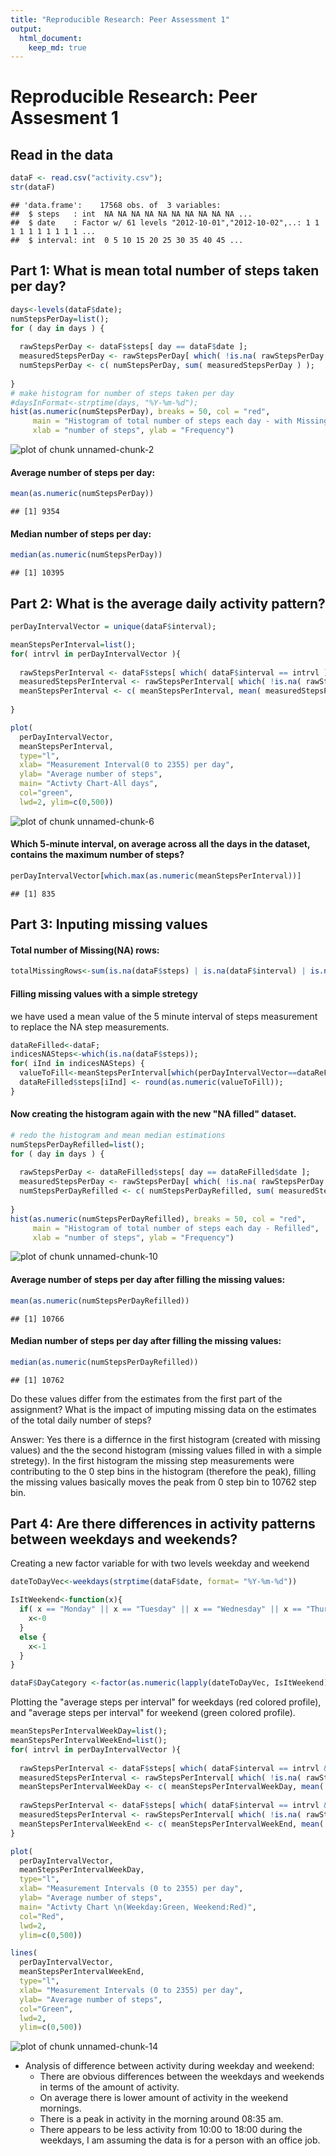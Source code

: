 ```yaml
---
title: "Reproducible Research: Peer Assessment 1"
output: 
  html_document:
    keep_md: true
---
```


Reproducible Research: Peer Assesment 1
========================================================

## Read in the data

```r
dataF <- read.csv("activity.csv");
str(dataF)
```

```
## 'data.frame':	17568 obs. of  3 variables:
##  $ steps   : int  NA NA NA NA NA NA NA NA NA NA ...
##  $ date    : Factor w/ 61 levels "2012-10-01","2012-10-02",..: 1 1 1 1 1 1 1 1 1 1 ...
##  $ interval: int  0 5 10 15 20 25 30 35 40 45 ...
```

## Part 1: What is mean total number of steps taken per day?

```r
days<-levels(dataF$date);
numStepsPerDay=list();
for ( day in days ) {
  
  rawStepsPerDay <- dataF$steps[ day == dataF$date ];
  measuredStepsPerDay <- rawStepsPerDay[ which( !is.na( rawStepsPerDay ) ) ];
  numStepsPerDay <- c( numStepsPerDay, sum( measuredStepsPerDay ) );
 
}
# make histogram for number of steps taken per day
#daysInFormat<-strptime(days, "%Y-%m-%d");
hist(as.numeric(numStepsPerDay), breaks = 50, col = "red",
     main = "Histogram of total number of steps each day - with Missing Values",
     xlab = "number of steps", ylab = "Frequency")
```

![plot of chunk unnamed-chunk-2](figure/unnamed-chunk-2.png) 

#### Average number of steps per day:

```r
mean(as.numeric(numStepsPerDay))
```

```
## [1] 9354
```

#### Median number of steps per day:

```r
median(as.numeric(numStepsPerDay))
```

```
## [1] 10395
```


## Part 2: What is the average daily activity pattern?

```r
perDayIntervalVector = unique(dataF$interval);

meanStepsPerInterval=list();
for( intrvl in perDayIntervalVector ){
  
  rawStepsPerInterval <- dataF$steps[ which( dataF$interval == intrvl ) ];
  measuredStepsPerInterval <- rawStepsPerInterval[ which( !is.na( rawStepsPerInterval ) ) ];
  meanStepsPerInterval <- c( meanStepsPerInterval, mean( measuredStepsPerInterval ) );
  
}
```


```r
plot(
  perDayIntervalVector, 
  meanStepsPerInterval,
  type="l", 
  xlab= "Measurement Interval(0 to 2355) per day", 
  ylab= "Average number of steps",
  main= "Activty Chart-All days",
  col="green",
  lwd=2, ylim=c(0,500))
```

![plot of chunk unnamed-chunk-6](figure/unnamed-chunk-6.png) 

#### Which 5-minute interval, on average across all the days in the dataset, contains the maximum number of steps?

```r
perDayIntervalVector[which.max(as.numeric(meanStepsPerInterval))]
```

```
## [1] 835
```


## Part 3: Inputing missing values

#### Total number of Missing(NA) rows:

```r
totalMissingRows<-sum(is.na(dataF$steps) | is.na(dataF$interval) | is.na(dataF$date));
```

#### Filling missing values with a simple stretegy
we have used a mean value of the 5 minute interval of steps measurement to replace the NA step measurements.


```r
dataReFilled<-dataF;
indicesNASteps<-which(is.na(dataF$steps));
for( iInd in indicesNASteps) {
  valueToFill<-meanStepsPerInterval[which(perDayIntervalVector==dataReFilled$interval[iInd])];
  dataReFilled$steps[iInd] <- round(as.numeric(valueToFill));
}
```

#### Now creating the histogram again with the new "NA filled" dataset.

```r
# redo the histogram and mean median estimations
numStepsPerDayRefilled=list();
for ( day in days ) {
  
  rawStepsPerDay <- dataReFilled$steps[ day == dataReFilled$date ];
  measuredStepsPerDay <- rawStepsPerDay[ which( !is.na( rawStepsPerDay ) ) ];
  numStepsPerDayRefilled <- c( numStepsPerDayRefilled, sum( measuredStepsPerDay ) );
  
}
hist(as.numeric(numStepsPerDayRefilled), breaks = 50, col = "red",
     main = "Histogram of total number of steps each day - Refilled",
     xlab = "number of steps", ylab = "Frequency")
```

![plot of chunk unnamed-chunk-10](figure/unnamed-chunk-10.png) 


#### Average number of steps per day after filling the missing values:

```r
mean(as.numeric(numStepsPerDayRefilled))
```

```
## [1] 10766
```

#### Median number of steps per day after filling the missing values:

```r
median(as.numeric(numStepsPerDayRefilled))
```

```
## [1] 10762
```

Do these values differ from the estimates from the first part of the assignment? What is the impact of imputing missing data on the estimates of the total daily number of steps?

Answer: Yes there is a differnce in the first histogram (created with missing values)  and the the second histogram (missing values filled in with a simple stretegy). In the first histogram the missing step measurements were contributing to the 0 step bins in the histogram (therefore the peak), filling the missing values basically moves the peak from 0 step bin to 10762 step bin.   

## Part 4: Are there differences in activity patterns between weekdays and weekends?

Creating a new factor variable for with two levels weekday and weekend


```r
dateToDayVec<-weekdays(strptime(dataF$date, format= "%Y-%m-%d"))

IsItWeekend<-function(x){
  if( x == "Monday" || x == "Tuesday" || x == "Wednesday" || x == "Thursday" || x == "Friday" ) {
    x<-0
  }
  else {
    x<-1
  }
}

dataF$DayCategory <-factor(as.numeric(lapply(dateToDayVec, IsItWeekend)), labels=c("weekday","weekend"));
```

Plotting the "average steps per interval" for weekdays (red colored profile), and "average steps per interval" for weekend (green colored profile).


```r
meanStepsPerIntervalWeekDay=list();
meanStepsPerIntervalWeekEnd=list();
for( intrvl in perDayIntervalVector ){
  
  rawStepsPerInterval <- dataF$steps[ which( dataF$interval == intrvl & dataF$DayCategory == "weekday" ) ];
  measuredStepsPerInterval <- rawStepsPerInterval[ which( !is.na( rawStepsPerInterval ) ) ];
  meanStepsPerIntervalWeekDay <- c( meanStepsPerIntervalWeekDay, mean( measuredStepsPerInterval ) );
 
  rawStepsPerInterval <- dataF$steps[ which( dataF$interval == intrvl & dataF$DayCategory == "weekend" )];
  measuredStepsPerInterval <- rawStepsPerInterval[ which( !is.na( rawStepsPerInterval ) ) ];
  meanStepsPerIntervalWeekEnd <- c( meanStepsPerIntervalWeekEnd, mean( measuredStepsPerInterval ) );
}

plot(
  perDayIntervalVector, 
  meanStepsPerIntervalWeekDay,
  type="l", 
  xlab= "Measurement Intervals (0 to 2355) per day", 
  ylab= "Average number of steps",
  main= "Activty Chart \n(Weekday:Green, Weekend:Red)",
  col="Red",
  lwd=2,
  ylim=c(0,500))

lines(
  perDayIntervalVector, 
  meanStepsPerIntervalWeekEnd,
  type="l", 
  xlab= "Measurement Intervals (0 to 2355) per day", 
  ylab= "Average number of steps",
  col="Green",
  lwd=2,
  ylim=c(0,500))
```

![plot of chunk unnamed-chunk-14](figure/unnamed-chunk-14.png) 

* Analysis of difference between activity during weekday and weekend:
  + There are obvious differences between the weekdays and weekends in terms of the amount of activity.
  + On average there is lower amount of activity in the weekend mornings.
  + There is a peak in activity in the morning around 08:35 am. 
  + There appears to be less activity from 10:00 to 18:00 during the weekdays, I am assuming the data is for    a person with an office job. 



